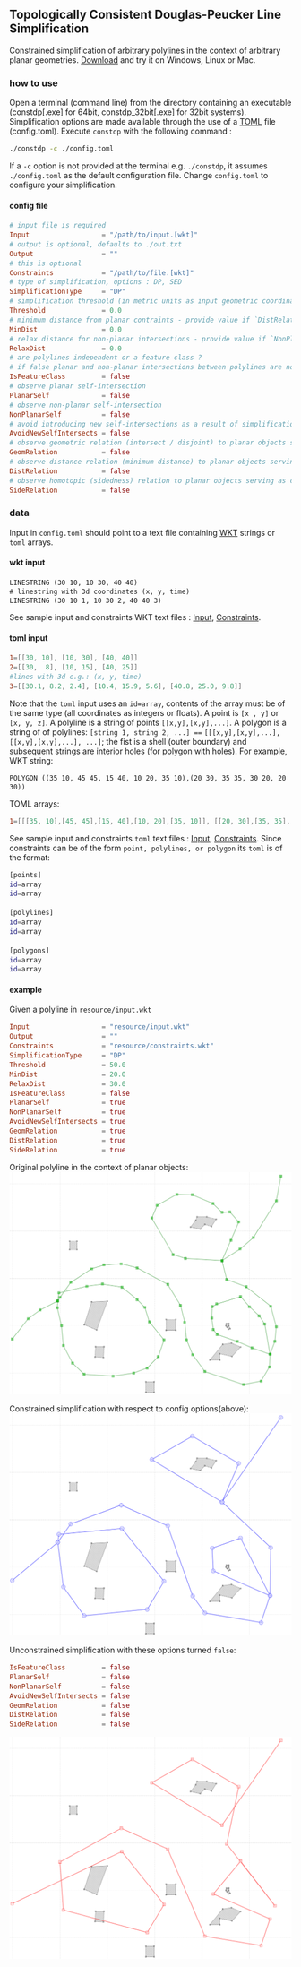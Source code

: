 ## Topologically Consistent Douglas-Peucker Line Simplification
Constrained simplification of arbitrary polylines in the context of arbitrary planar geometries. [Download][9] and try it on Windows, Linux or Mac.

### how to use 
Open a terminal (command line) from the directory containing an executable (constdp[.exe] for 64bit, constdp_32bit[.exe] for 32bit systems). Simplification options are made available through  the use of a [TOML][0] file (config.toml). Execute `constdp` with the following command :

```bash
./constdp -c ./config.toml 
```

If a `-c` option is not provided at the terminal e.g. `./constdp`, it assumes `./config.toml` as the default configuration file. Change `config.toml` to configure your simplification. 

#### config file 

```toml
# input file is required
Input                  = "/path/to/input.[wkt]" 
# output is optional, defaults to ./out.txt
Output                 = "" 
# this is optional
Constraints            = "/path/to/file.[wkt]" 
# type of simplification, options : DP, SED
SimplificationType     = "DP"
# simplification threshold (in metric units as input geometric coordinates) 
Threshold              = 0.0
# minimum distance from planar contraints - provide value if `DistRelation = true`
MinDist                = 0.0
# relax distance for non-planar intersections - provide value if `NonPlanarSelf = true`
RelaxDist              = 0.0
# are polylines independent or a feature class ?
# if false planar and non-planar intersections between polylines are not observed
IsFeatureClass         = false
# observe planar self-intersection
PlanarSelf             = false
# observe non-planar self-intersection
NonPlanarSelf          = false
# avoid introducing new self-intersections as a result of simplification
AvoidNewSelfIntersects = false
# observe geometric relation (intersect / disjoint) to planar objects serving as constraints
GeomRelation           = false
# observe distance relation (minimum distance) to planar objects serving as constraints
DistRelation           = false
# observe homotopic (sidedness) relation to planar objects serving as constraints
SideRelation           = false
```

### data 
Input in `config.toml` should point to a text file containing [WKT][4]  strings or `toml` arrays. 

#### wkt input
```text
LINESTRING (30 10, 10 30, 40 40)
# linestring with 3d coordinates (x, y, time)
LINESTRING (30 10 1, 10 30 2, 40 40 3)
```
See sample input and constraints WKT text files : [Input][7], [Constraints][8].

#### toml input
```toml
1=[[30, 10], [10, 30], [40, 40]]
2=[[30,  8], [10, 15], [40, 25]]
#lines with 3d e.g.: (x, y, time)
3=[[30.1, 8.2, 2.4], [10.4, 15.9, 5.6], [40.8, 25.0, 9.8]]
```


Note that the `toml` input uses an `id=array`, contents of the array must be of the same type (all coordinates as integers or floats). A point is `[x , y]` or `[x, y, z]`. A polyline is a string of points `[[x,y],[x,y],...]`. A polygon is a string of of polylines: 
`[string 1, string 2, ...] ==` `[[[x,y],[x,y],...], [[x,y],[x,y],...], ...]`; 
the fist is a shell (outer boundary) and subsequent strings are interior holes (for polygon with holes). 
For example,
WKT string: 
```text
POLYGON ((35 10, 45 45, 15 40, 10 20, 35 10),(20 30, 35 35, 30 20, 20 30)) 
```
TOML arrays: 
```toml
1=[[[35, 10],[45, 45],[15, 40],[10, 20],[35, 10]], [[20, 30],[35, 35],[30, 20],[20, 30]]]
```

See sample input and constraints `toml` text files : [Input][5], [Constraints][6]. Since constraints can be of the form `point, polylines, or polygon` its `toml` is of the format:

```bash
[points]
id=array
id=array

[polylines]
id=array 
id=array 

[polygons]
id=array 
id=array 
```

#### example
Given a polyline in `resource/input.wkt`

```toml
Input                  = "resource/input.wkt"
Output                 = ""
Constraints            = "resource/constraints.wkt"
SimplificationType     = "DP"
Threshold              = 50.0
MinDist                = 20.0
RelaxDist              = 30.0
IsFeatureClass         = false
PlanarSelf             = true
NonPlanarSelf          = true
AvoidNewSelfIntersects = true
GeomRelation           = true
DistRelation           = true
SideRelation           = true
```
Original polyline in the context of planar objects: 
![polyline][1]

Constrained simplification with respect to config options(above): 
![polyline][2]

Unconstrained simplification with these options turned `false`:

```toml
IsFeatureClass         = false
PlanarSelf             = false
NonPlanarSelf          = false
AvoidNewSelfIntersects = false
GeomRelation           = false
DistRelation           = false
SideRelation           = false
```
![polyline][3]


[0]: <https://github.com/toml-lang/toml> "TOML"
[1]: <./resource/original.png> "original Polyline"
[2]: <./resource/simple1.png> "simple 1"
[3]: <./resource/simple2.png> "simple 2"
[4]: <https://en.wikipedia.org/wiki/Well-known_text> "wkt wiki"
[5]: <https://github.com/TopoSimplify/demos/tree/master/constrainedRDP/resource/input.toml> "input toml"
[6]: <https://github.com/TopoSimplify/demos/tree/master/constrainedRDP/resource/constraints.toml> "constraints toml"
[7]: <https://github.com/TopoSimplify/demos/tree/master/constrainedRDP/resource/input.wkt> "input wkt"
[8]: <https://github.com/TopoSimplify/demos/tree/master/constrainedRDP/resource/constraints.wkt> "constraints wkt"
[9]: <https://github.com/TopoSimplify/demos/tree/master/dist/constdp> "dist"
